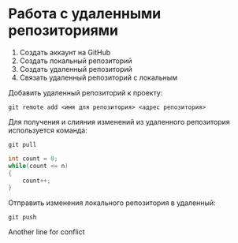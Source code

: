 # Работа с удаленными репозиториями
1. Создать аккаунт на GitHub
2. Создать локальный репозиторий
3. Создать удаленный репозиторий
4. Связать удаленный репозиторий с локальным

Добавить удаленный репозиторий к проекту:
```
git remote add <имя для репозитория> <адрес репозитория>
```

Для получения и слияния изменений из удаленного репозитория используется команда:
```
git pull
```

```C#
int count = 0;
while(count <= n)
{
    count++;
}
```

Отправить изменения локального репозитория в удаленный:
```
git push
```

Another line for conflict

